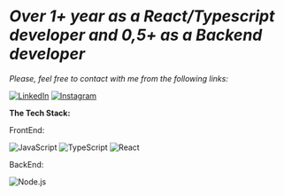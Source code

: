 <h1><em/>Over 1+ year as a  React/Typescript developer and 0,5+ as a Backend developer</em></h1>

<em>Please, feel free to contact with me from the following links:</em>

[![LinkedIn](https://img.shields.io/badge/LinkedIn-%230077B5.svg?logo=linkedin&logoColor=white)](https://www.linkedin.com/in/danyil-kurka-8bb791217)
[![Instagram](https://img.shields.io/badge/Instagram-%23E4405F.svg?logo=Instagram&logoColor=white)](https://google.com)

<b>The Tech Stack:</b>

FrontEnd: 
  
![JavaScript](https://img.shields.io/badge/-JavaScript-000?&logo=JavaScript) ![TypeScript](https://img.shields.io/badge/-TypeScript-000?&logo=TypeScript)  ![React](https://img.shields.io/badge/-React-000?&logo=React)

BackEnd:  

![Node.js](https://img.shields.io/badge/-Node.js-000?&logo=node.js)
